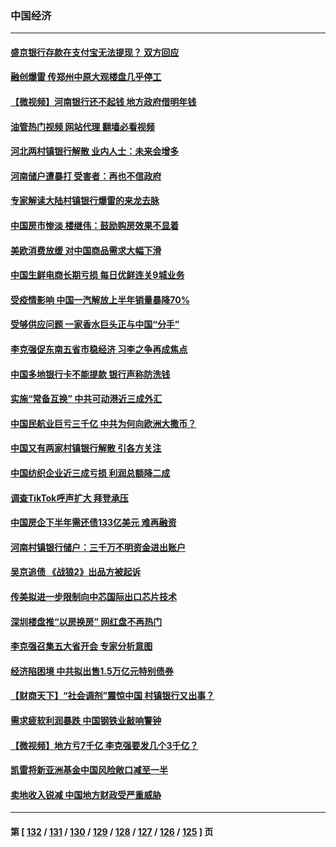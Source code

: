 ### 中国经济
---
#### [盛京银行存款在支付宝无法提现？ 双方回应](../../pages/ncid283/n13778904.md?07121645) 
#### [融创爆雷 传郑州中原大观楼盘几乎停工](../../pages/ncid283/n13778855.md?07121645) 
#### [【微视频】河南银行还不起钱 地方政府借明年钱](../../pages/ncid283/n13778575.md?07121645) 
#### [油管热门视频 网站代理 翻墙必看视频](http://209.222.30.114:81/youtube.html?07121645)
#### [河北两村镇银行解散 业内人士：未来会增多](../../pages/ncid283/n13778467.md?07121645) 
#### [河南储户遭暴打 受害者：再也不信政府](../../pages/ncid283/n13778457.md?07121645) 
#### [专家解读大陆村镇银行爆雷的来龙去脉](../../pages/ncid283/n13778412.md?07121645) 
#### [中国房市惨淡 楼继伟：鼓励购房效果不显着](../../pages/ncid283/n13778374.md?07121645) 
#### [美欧消费放缓 对中国商品需求大幅下滑](../../pages/ncid283/n13778291.md?07121645) 
#### [中国生鲜电商长期亏损 每日优鲜连关9城业务](../../pages/ncid283/n13777951.md?07121645) 
#### [受疫情影响 中国一汽解放上半年销量暴降70%](../../pages/ncid283/n13777835.md?07121645) 
#### [受够供应问题 一家香水巨头正与中国“分手”](../../pages/ncid283/n13777894.md?07121645) 
#### [李克强促东南五省市稳经济 习李之争再成焦点](../../pages/ncid283/n13777753.md?07121645) 
#### [中国多地银行卡不能提款 银行声称防洗钱](../../pages/ncid283/n13777471.md?07121645) 
#### [实施“常备互换” 中共可动港近三成外汇](../../pages/ncid283/n13777440.md?07121645) 
#### [中国民航业巨亏三千亿 中共为何向欧洲大撒币？](../../pages/ncid283/n13777343.md?07121645) 
#### [中国又有两家村镇银行解散 引各方关注](../../pages/ncid283/n13777317.md?07121645) 
#### [中国纺织企业近三成亏损 利润总额降二成](../../pages/ncid283/n13777266.md?07121645) 
#### [调查TikTok呼声扩大 拜登承压](../../pages/ncid283/n13777106.md?07121645) 
#### [中国房企下半年需还债133亿美元 难再融资](../../pages/ncid283/n13776986.md?07121645) 
#### [河南村镇银行储户：三千万不明资金进出账户](../../pages/ncid283/n13776876.md?07121645) 
#### [吴京追债 《战狼2》出品方被起诉](../../pages/ncid283/n13776671.md?07121645) 
#### [传美拟进一步限制向中芯国际出口芯片技术](../../pages/ncid283/n13776630.md?07121645) 
#### [深圳楼盘推“以房换房” 网红盘不再热门](../../pages/ncid283/n13776157.md?07121645) 
#### [李克强召集五大省开会 专家分析意图](../../pages/ncid283/n13776215.md?07121645) 
#### [经济陷困境 中共拟出售1.5万亿元特别债券](../../pages/ncid283/n13776080.md?07121645) 
#### [【财商天下】“社会调剂”震惊中国 村镇银行又出事？](../../pages/ncid283/n13775860.md?07121645) 
#### [需求疲软利润暴跌 中国钢铁业敲响警钟](../../pages/ncid283/n13775851.md?07121645) 
#### [【微视频】地方亏7千亿 李克强要发几个3千亿？](../../pages/ncid283/n13775772.md?07121645) 
#### [凯雷将新亚洲基金中国风险敞口减至一半](../../pages/ncid283/n13775841.md?07121645) 
#### [卖地收入锐减 中国地方财政受严重威胁](../../pages/ncid283/n13775526.md?07121645) 

---
#### 第 [ [132](./132.md?07121645) / [131](./131.md?07121645) / [130](./130.md?07121645) / [129](./129.md?07121645) / [128](./128.md?07121645) / [127](./127.md?07121645) / [126](./126.md?07121645) / [125](./125.md?07121645) ] 页
